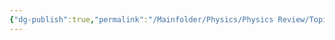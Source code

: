 ```yaml
---
{"dg-publish":true,"permalink":"/Mainfolder/Physics/Physics Review/Topics/Circular motion and gravitation/"}
---
```


